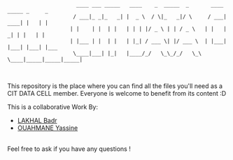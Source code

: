 ```
                      ____ ___ _____   ____    _  _____  _       ____ _____ _     _     
                     / ___|_ _|_   _| |  _ \  / \|_   _|/ \     / ___| ____| |   | |    
                    | |    | |  | |   | | | |/ _ \ | | / _ \   | |   |  _| | |   | |    
                    | |___ | |  | |   | |_| / ___ \| |/ ___ \  | |___| |___| |___| |___ 
                     \____|___| |_|   |____/_/   \_\_/_/   \_\  \____|_____|_____|_____|
 ```
<br>



This repository is the place where you can find all the files you'll need as a CIT DATA CELL member. Everyone is welcome to benefit from its content :D

This is a collaborative Work By:
- [LAKHAL Badr](https://github.com/BALK-03)
- [OUAHMANE Yassine](https://github.com/YassineOUAHMANE)

<br>
Feel free to ask if you have any questions !
